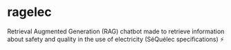 # ragelec
Retrieval Augmented Generation (RAG) chatbot made to retrieve information about safety and quality in the use of electricity (SéQuélec specifications) ⚡️
